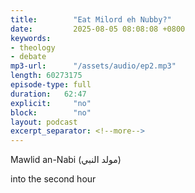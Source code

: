 ```yaml
---
title:        "Eat Milord eh Nubby?"
date:         2025-08-05 08:08:08 +0800
keywords:
- theology
- debate
mp3-url:      "/assets/audio/ep2.mp3"
length: 60273175
episode-type: full
duration:   62:47
explicit:     "no"
block:        "no" 
layout: podcast
excerpt_separator: <!--more-->
---
```

Mawlid an-Nabi (مولد النبي)
<!--more-->

into the second hour
